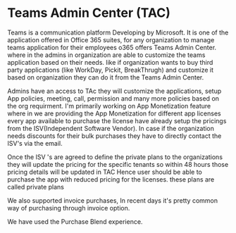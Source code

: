 # Teams Admin Center (TAC)

Teams is a communication platform Developing by Microsoft. It is one of the application offered in Office 365 suites, for any organization to manage teams application for their employees o365 offers Teams Admin Center.
where in the admins in organization are able to customize the teams application based on their needs. 
like if organization wants to buy third party applications (like WorkDay, Pickit, BreakThrugh) and customize it based on organization they can do it from the Teams Admin Center.

Admins have an access to TAc they will customize the applications, setup App policies, meeting, call, permission and many more policies based on the org requirment.
I'm primarily working on App Monetization feature where in we are providing the App Monetization for different app licenses every app available to purchase the license have already setup the pricings from the ISV(Independent Software Vendor).
In case if the organization needs discounts for their bulk purchases they have to directly contact the ISV's via the email.

Once the ISV 's are agreed to define the private plans to the organizations they will update the pricing for the specific tenants so within 48 hours those pricing details will be updated in TAC
Hence user should be able to purchase the app with reduced pricing for the licenses. these plans are called private plans

We also supported invoice purchases, In recent days it's pretty common way of purchasing through invoice option.

We have used the Purchase Blend experience. 
